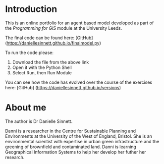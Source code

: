 # Introduction

This is an online portfolio for an agent based model developed as part of the *Programming for GIS* module at the University Leeds.

The final code can be found here: [GitHub] (https://daniellesinnett.github.io/finalmodel.py)

To run the code please:

1. Download the file from the above link
2. Open it with the Python Shell
3. Select Run, then Run Module

You can see how the code has evolved over the course of the exercises here: [GitHub] (https://daniellesinnett.github.io/versions)

# About me

The author is Dr Danielle Sinnett.

Danni is a researcher in the Centre for Sustainable Planning and Environments at the University of the West of England, Bristol. She is an environmental scientist with expertise in urban green infrastructure and the greening of brownfield and contaminated land. Danni is learning Geographical Information Systems to help her develop her futher her research.